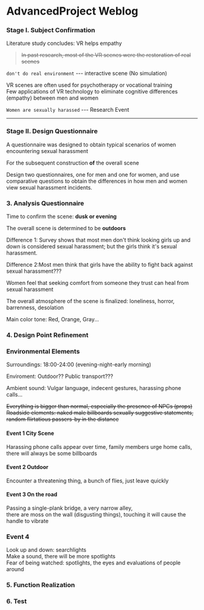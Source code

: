 # AdvancedProject Weblog 

### Stage I. Subject Confirmation  
Literature study concludes: VR helps empathy  
> ~~In past research, most of the VR scenes were the restoration of real scenes~~    

`don't do real environment` --- interactive scene (No simulation)  

VR scenes are often used for psychotherapy or vocational training  
Few applications of VR technology to eliminate cognitive differences (empathy) between men and women

`Women are sexually harassed` --- Research Event
***

### Stage II. Design Questionnaire

A questionnaire was designed to obtain typical scenarios of women encountering sexual harassment

For the subsequent construction **of** the overall scene

Design two questionnaires, one for men and one for women, and use comparative questions to obtain the differences in how men and women view sexual harassment incidents.

### 3. Analysis Questionnaire

Time to confirm the scene: **dusk or evening**

The overall scene is determined to be **outdoors**

Difference 1: Survey shows that most men don't think looking girls up and down is considered sexual harassment; but the girls think it's sexual harassment.

Difference 2:Most men think that girls have the ability to fight back against sexual harassment???

Women feel that seeking comfort from someone they trust can heal from sexual harassment

The overall atmosphere of the scene is finalized: loneliness, horror, barrenness, desolation

Main color tone: Red, Orange, Gray...


### 4. Design Point Refinement

### Environmental Elements

Surroundings: 18:00-24:00 (evening-night-early morning)

Enviroment: Outdoor?? Public transport???

Ambient sound: Vulgar language, indecent gestures, harassing phone calls...

~~Everything is bigger than normal, especially the presence of NPCs (props)~~  
~~Roadside elements: naked male billboards sexually suggestive statements, random flirtatious passers-by in the distance~~

#### Event 1   City Scene  
Harassing phone calls appear over time, family members urge home calls, there will always be some billboards  

#### Event 2  Outdoor  
Encounter a threatening thing, a bunch of flies, just leave quickly

#### Event 3  On the road  
Passing a single-plank bridge, a very narrow alley,   
there are moss on the wall (disgusting things), touching it will cause the handle to vibrate

### Event 4 
Look up and down: searchlights  
Make a sound, there will be more spotlights  
Fear of being watched: spotlights, the eyes and evaluations of people around









### 5. Function Realization
### 6. Test
